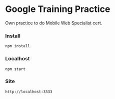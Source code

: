 # Google Training Practice

Own practice to do Mobile Web Specialist cert.


### Install

```
npm install
```

### Localhost

```
npm start
```

### Site
```
http://localhost:3333
```